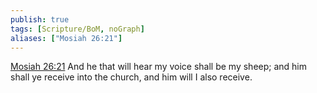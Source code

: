 ```yaml
---
publish: true
tags: [Scripture/BoM, noGraph]
aliases: ["Mosiah 26:21"]
---
```

[Mosiah 26:21](https://churchofjesuschrist.org/study/scriptures/bofm/mosiah/26?lang=eng&id=p21#p21) And he that will hear my voice shall be my sheep; and him shall ye receive into the church, and him will I also receive.
